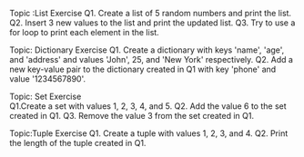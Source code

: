 Topic :List
Exercise
Q1. Create a list of 5 random numbers and print the list.
Q2. Insert 3 new values to the list and print the updated list.
Q3. Try to use a for loop to print each element in the list.

Topic: Dictionary
Exercise 
Q1. Create a dictionary with keys 'name', 'age', and 'address' and values 'John', 25, and 'New York' respectively.
Q2. Add a new key-value pair to the dictionary created in Q1 with key 'phone' and value '1234567890'.

Topic: Set
Exercise  
Q1.Create a set with values 1, 2, 3, 4, and 5.
Q2. Add the value 6 to the set created in Q1.
Q3. Remove the value 3 from the set created in Q1.

Topic:Tuple
Exercise 
Q1. Create a tuple with values 1, 2, 3, and 4.
Q2. Print the length of the tuple created in Q1.

